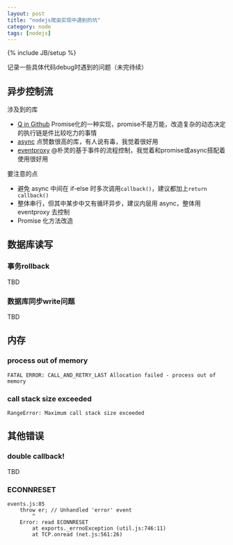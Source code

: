 ```yaml
---
layout: post
title: "nodejs爬虫实现中遇到的坑"
category: node
tags: [nodejs]
---
```

{% include JB/setup %}

记录一些具体代码debug时遇到的问题（未完待续）

<!-- break -->

异步控制流
----------

涉及到的库

- [Q in Github](https://github.com/kriskowal/q) Promise化的一种实现，promise不是万能，改造复杂的动态决定的执行链是件比较吃力的事情
- [async](https://github.com/caolan/async) 点赞数很高的库，有人说有毒，我觉着很好用
- [eventproxy](https://github.com/JacksonTian/eventproxy) @朴灵的基于事件的流程控制，我觉着和promise或async搭配着使用很好用

要注意的点

- 避免 async 中间在 if-else 时多次调用`callback()`，建议都加上`return callback()`
- 整体串行，但其中某步中又有循环异步，建议内层用 async，整体用 eventproxy 去控制
- Promise 化方法改造



数据库读写
---------

### 事务rollback

TBD

### 数据库同步write问题

TBD



内存
-----

### process out of memory

```
FATAL ERROR: CALL_AND_RETRY_LAST Allocation failed - process out of memory
```

### call stack size exceeded

```
RangeError: Maximum call stack size exceeded
```



其他错误
--------

### double callback!

TBD

### ECONNRESET

```
events.js:85
    throw er; // Unhandled 'error' event
        ^
    Error: read ECONNRESET
        at exports._errnoException (util.js:746:11)
        at TCP.onread (net.js:561:26)
```

